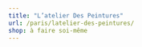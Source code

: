 ```yaml
---
title: "L’atelier Des Peintures"
url: /paris/latelier-des-peintures/
shop: à faire soi-même
---
```

